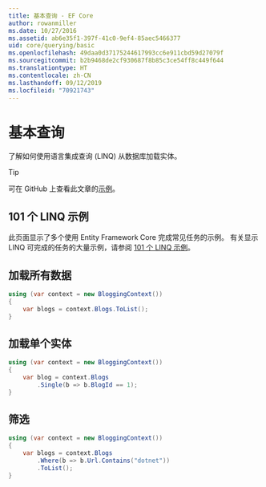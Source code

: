 ```yaml
---
title: 基本查询 - EF Core
author: rowanmiller
ms.date: 10/27/2016
ms.assetid: ab6e35f1-397f-41c0-9ef4-85aec5466377
uid: core/querying/basic
ms.openlocfilehash: 49daa0d37175244617993cc6e911cbd59d27079f
ms.sourcegitcommit: b2b9468de2cf930687f8b85c3ce54ff8c449f644
ms.translationtype: HT
ms.contentlocale: zh-CN
ms.lasthandoff: 09/12/2019
ms.locfileid: "70921743"
---
```

# <a name="basic-queries"></a>基本查询

了解如何使用语言集成查询 (LINQ) 从数据库加载实体。

> [!TIP]  
> 可在 GitHub 上查看此文章的[示例](https://github.com/aspnet/EntityFramework.Docs/tree/master/samples/core/Querying)。

## <a name="101-linq-samples"></a>101 个 LINQ 示例

此页面显示了多个使用 Entity Framework Core 完成常见任务的示例。 有关显示 LINQ 可完成的任务的大量示例，请参阅 [101 个 LINQ 示例](https://code.msdn.microsoft.com/101-LINQ-Samples-3fb9811b)。

## <a name="loading-all-data"></a>加载所有数据

<!-- [!code-csharp[Main](samples/core/Querying/Basics/Sample.cs)] -->
``` csharp
using (var context = new BloggingContext())
{
    var blogs = context.Blogs.ToList();
}
```

## <a name="loading-a-single-entity"></a>加载单个实体

<!-- [!code-csharp[Main](samples/core/Querying/Basics/Sample.cs)] -->
``` csharp
using (var context = new BloggingContext())
{
    var blog = context.Blogs
        .Single(b => b.BlogId == 1);
}
```

## <a name="filtering"></a>筛选

<!-- [!code-csharp[Main](samples/core/Querying/Basics/Sample.cs)] -->
``` csharp
using (var context = new BloggingContext())
{
    var blogs = context.Blogs
        .Where(b => b.Url.Contains("dotnet"))
        .ToList();
}
```
